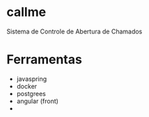 # callme
Sistema de Controle de Abertura de Chamados

# Ferramentas
- javaspring
- docker
- postgrees
- angular (front)
- 
